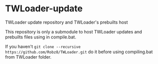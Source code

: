 # TWLoader-update
TWLoader update repository and TWLoader's prebuilts host

This repository is only a submodule to host TWLoader updates and prebuilts files using in compile.bat. 

If you haven't `git clone --recursive https://github.com/Robz8/TWLoader.git` do it before using compiling.bat from TWLoader folder.
